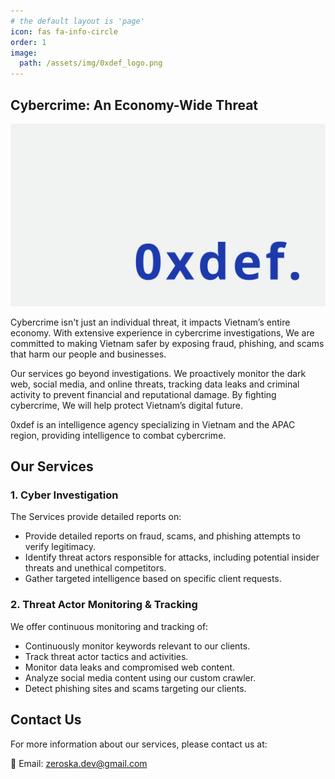 ```yaml
---
# the default layout is 'page'
icon: fas fa-info-circle
order: 1
image:
  path: /assets/img/0xdef_logo.png
---
```


## Cybercrime: An Economy-Wide Threat

![0xdef_logo](/assets/img/0xdef_logo.png)

Cybercrime isn't just an individual threat, it impacts Vietnam’s entire economy. With extensive experience in cybercrime investigations, We are committed to making Vietnam safer by exposing fraud, phishing, and scams that harm our people and businesses.

Our services go beyond investigations. We proactively monitor the dark web, social media, and online threats, tracking data leaks and criminal activity to prevent financial and reputational damage. By fighting cybercrime, We will help protect Vietnam’s digital future.

0xdef is an intelligence agency specializing in Vietnam and the APAC region, providing intelligence to combat cybercrime.

## Our Services

### 1. Cyber Investigation 

The Services provide detailed reports on:

*	Provide detailed reports on fraud, scams, and phishing attempts to verify legitimacy.
*	Identify threat actors responsible for attacks, including potential insider threats and unethical competitors.
*	Gather targeted intelligence based on specific client requests.

### 2. Threat Actor Monitoring & Tracking

We offer continuous monitoring and tracking of:

*	Continuously monitor keywords relevant to our clients.
*	Track threat actor tactics and activities.
*	Monitor data leaks and compromised web content.
*	Analyze social media content using our custom crawler.
*	Detect phishing sites and scams targeting our clients.


## Contact Us

For more information about our services, please contact us at:

📧 Email: zeroska.dev@gmail.com
 

